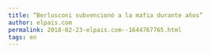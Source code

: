 ```yaml
---
title: “Berlusconi subvencionó a la mafia durante años”
author: elpais.com
permalink: 2018-02-23-elpais.com--1644767765.html
tags: en
---
```


